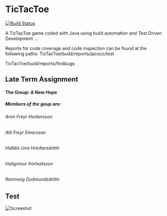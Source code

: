 TicTacToe
=========
[![Build Status](https://travis-ci.org/ANewHope/TicTacToe.svg?branch=master)](https://travis-ci.org/ANewHope/TicTacToe)
 
A TicTacToe game coded with Java using build automation and Test Driven Development
...

Reports for code coverage and code inspection can be found at the following paths:
TicTacToe/build/reports/jacoco/test

TicTacToe/build/reports/findbugs

Late Term Assignment
--------------------
#### The Group: A New Hope
##### Members of the goup are:
###### Aron Freyr Heiðarsson
###### Atli Freyr Einarsson
###### Halldís Una Hreiðarsdóttir
###### Hallgrímur Þórhallsson
###### Rannveig Guðmundsdóttir

Test
----
![Screeshot](http://handson.provocateuse.com/images/photos/nicolas_cage_04.jpg)
